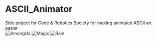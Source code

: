 # ASCII_Animator
Side project for Code & Robotics Society for making animated ASCII art easier
<br>
![AmongUs](https://user-images.githubusercontent.com/42572753/173408806-e07bd6bb-4cf0-4c89-918a-ffadf1e4d222.gif)
![Magic](https://user-images.githubusercontent.com/42572753/173408816-1e67271e-5f5c-494d-84c1-3e46e98b2efa.gif)
![Rain](https://user-images.githubusercontent.com/42572753/173408830-127cddfb-6d96-4b68-a742-acbe781e0c42.gif)
